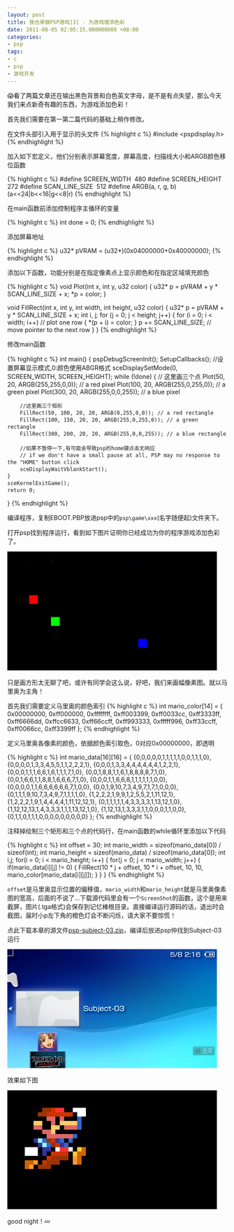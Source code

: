 ```yaml
---
layout: post
title: 我也来做PSP游戏[3] - 为游戏增添色彩
date: 2011-08-05 02:05:15.000000000 +08:00
categories:
- psp
tags:
- c
- psp
- 游戏开发
---
```


😱看了两篇文章还在输出黑色背景和白色英文字母，是不是有点失望，那么今天我们来点新奇有趣的东西，为游戏添加色彩！

首先我们需要在第一第二篇代码的基础上稍作修改。

在文件头部引入用于显示的头文件
{% highlight c %}
#include <pspdisplay.h>
{% endhighlight %}

加入如下宏定义，他们分别表示屏幕宽度，屏幕高度，扫描线大小和ARGB颜色移位函数

{% highlight c %}
#define SCREEN_WIDTH  480
#define SCREEN_HEIGHT  272
#define SCAN_LINE_SIZE  512
#define ARGB(a, r, g, b) (a<<24|b<<16|g<<8|r)
{% endhighlight %}

在main函数前添加控制程序主循环的变量

{% highlight c %}
int done = 0;
{% endhighlight %}

添加屏幕地址

{% highlight c %}
u32* pVRAM = (u32*)(0x04000000+0x40000000);
{% endhighlight %}

添加以下函数，功能分别是在指定像素点上显示颜色和在指定区域填充颜色

{% highlight c %}
void Plot(int x, int y, u32 color)
{
	u32* p = pVRAM + y * SCAN_LINE_SIZE + x;
	*p = color;
}

void FillRect(int x, int y, int width, int height, u32 color)
{
	u32* p = pVRAM + y * SCAN_LINE_SIZE + x;
	int i, j;
	for (j = 0; j < height; j++)
	{
		for (i = 0; i < width; i++) // plot one row
		{
			*(p + i) = color;
		}
		p += SCAN_LINE_SIZE; // move pointer to the next row
	}
}
{% endhighlight %}

修改main函数

{% highlight c %}
int main()
{
	pspDebugScreenInit();
	SetupCallbacks();
	//设置屏幕显示模式,0:颜色使用ABGR格式
	sceDisplaySetMode(0, SCREEN_WIDTH, SCREEN_HEIGHT);
	while (!done)
	{
		// 这里画三个点
		Plot(50, 20, ARGB(255,255,0,0)); // a red pixel
		Plot(100, 20, ARGB(255,0,255,0)); // a green pixel
		Plot(300, 20, ARGB(255,0,0,255)); // a blue pixel
		
		//这里画三个矩形
		FillRect(50, 100, 20, 20, ARGB(0,255,0,0)); // a red rectangle
		FillRect(100, 150, 20, 20, ARGB(255,0,255,0)); // a green rectangle
		FillRect(300, 200, 20, 20, ARGB(255,0,0,255)); // a blue rectangle
		
		//如果不暂停一下,有可能会导致psp的home键点击无响应
		// if we don't have a small pause at all, PSP may no response to the "HOME" button click
		sceDisplayWaitVblankStart();
	}
	sceKernelExitGame();
	return 0;
}
{% endhighlight %}

编译程序，复制EBOOT.PBP放进psp中的`psp\game\xxx`(名字随便起)文件夹下。

打开psp找到程序运行，看到如下图片证明你已经成功为你的程序游戏添加色彩了。

![3-1](/assets/psp/3-1.png)

只是画方形太无聊了吧，或许有同学会这么说，好吧，我们来画幅像素图。就以马里奥为主角！

首先我们需要定义马里奥的颜色索引
{% highlight c %}
int mario_color[14] = {
	0x00000000,
	0xff000000,
	0xffffffff,
	0xff003399,
	0xff0033cc,
	0xff3333ff,
	0xff6666dd,
	0xffcc6633,
	0xff66ccff,
	0xff993333,
	0xfffff996,
	0xff33ccff,
	0xff0066cc,
	0xff3399ff
};
{% endhighlight %}

定义马里奥各像素的颜色，依据颜色索引取色，0对应0x00000000，即透明

{% highlight c %}
int mario_data[16][16] = {
	{0,0,0,0,0,1,1,1,1,1,0,0,1,1,1,0},
	{0,0,0,0,1,3,3,4,5,5,1,1,2,2,2,1},
	{0,0,0,1,3,3,4,4,4,4,4,4,1,2,2,1},
	{0,0,0,1,1,1,6,6,1,6,1,1,1,7,1,0},
	{0,0,1,8,8,1,1,6,1,8,8,8,8,7,1,0},
	{0,0,1,6,6,1,1,8,8,1,6,6,6,7,1,0},
	{0,0,0,1,1,6,6,8,1,1,1,1,1,1,0,0},
	{0,0,0,0,1,1,6,6,6,6,6,6,7,1,0,0},
	{0,0,1,9,10,7,3,4,9,7,1,7,1,0,0,0},
	{0,1,1,1,9,10,7,3,4,9,7,1,1,1,1,0},
	{1,2,2,2,1,9,9,1,2,5,5,2,1,11,12,1},
	{1,2,2,2,1,9,1,4,4,4,4,1,11,12,12,1},
	{0,1,1,1,1,1,4,3,3,3,3,1,13,12,1,0},
	{1,12,12,13,1,4,3,3,3,1,1,1,13,12,1,0},
	{1,12,13,1,3,3,3,1,1,0,0,0,1,1,0,0},
	{0,1,1,0,1,1,1,0,0,0,0,0,0,0,0,0}
};
{% endhighlight %}

注释掉绘制三个矩形和三个点的代码行，在main函数的while循环里添加以下代码

{% highlight c %}
int offset = 30;
int mario_width = sizeof(mario_data[0]) / sizeof(int);
int mario_height = sizeof(mario_data) / sizeof(mario_data[0]);
int i,j;
for(i = 0; i < mario_height; i++) {
	for(j = 0; j < mario_width; j++) {
		if(mario_data[i][j] != 0) {
			FillRect(10 * j + offset, 10 * i + offset, 10, 10, mario_color[mario_data[i][j]]);
		}
	}
}
{% endhighlight %}

`offset`是马里奥显示位置的偏移值，`mario_width`和`mario_height`就是马里奥像素图的宽高，后面的不说了...下载源代码里会有一个`ScreenShot`的函数，这个是用来截屏，图片(.tga格式)会保存到记忆棒根目录。直接编译运行源码的话，退出时会截图，届时小p左下角的橙色灯会不断闪烁，请大家不要惊慌！

点此下载本章的源文件[psp-subject-03.zip](/assets/psp/psp-subject-03.zip "psp-subject-03.zip")，编译后放进psp仲找到Subject-03运行

![3-2](/assets/psp/3-2.jpg)

效果如下图

![3-3](/assets/psp/3-3.jpg)

good night！💤
